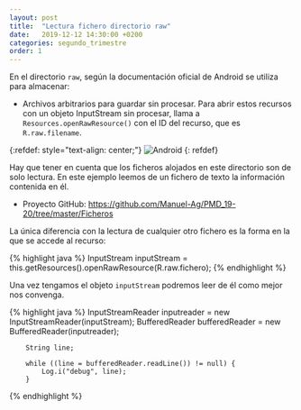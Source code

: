 ```yaml
---
layout: post
title:  "Lectura fichero directorio raw"
date:   2019-12-12 14:30:00 +0200
categories: segundo_trimestre
order: 1
---
```


En el directorio `raw`, según la documentación oficial de Android se utiliza para almacenar:

* Archivos arbitrarios para guardar sin procesar. Para abrir estos recursos con un objeto InputStream sin procesar, llama a `Resources.openRawResource()` con el ID del recurso, que es `R.raw.filename`.

{:refdef: style="text-align: center;"}
![Android](/blog_PMD/assets/img_post_ficheros/captura1.png)
{: refdef}

Hay que tener en cuenta que los ficheros alojados en este directorio son de solo lectura. En este ejemplo leemos de un fichero de texto la información contenida en él.

* Proyecto GitHub: <https://github.com/Manuel-Ag/PMD_19-20/tree/master/Ficheros>

La única diferencia con la lectura de cualquier otro fichero es la forma en la que se accede al recurso:

{% highlight java %}
InputStream inputStream = this.getResources().openRawResource(R.raw.fichero);
{% endhighlight %}

Una vez tengamos el objeto `inputStream` podremos leer de él como mejor nos convenga.

{% highlight java %}
        InputStreamReader inputreader = new InputStreamReader(inputStream);
        BufferedReader bufferedReader = new BufferedReader(inputreader);

        String line;

        while ((line = bufferedReader.readLine()) != null) {
            Log.i("debug", line);
        }
{% endhighlight %}


